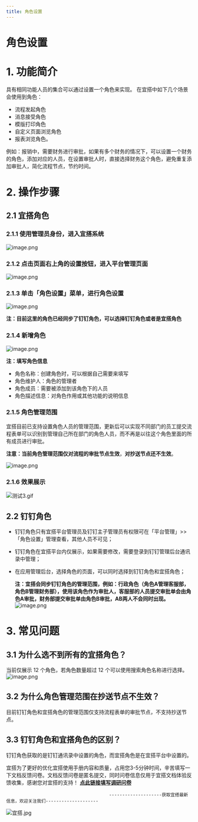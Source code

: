 ```yaml
---
title: 角色设置
---
```


# 角色设置

# 1. 功能简介
具有相同功能人员的集合可以通过设置一个角色来实现。
在宜搭中如下几个场景会使用到角色：
- 流程发起角色
- 消息接受角色
- 模版打印角色
- 自定义页面浏览角色
- 报表浏览角色。



例如：报销中，需要财务进行审批，如果有多个财务的情况下，可以设置一个财务的角色，添加对应的人员，在设置审批人时，直接选择财务这个角色，避免重复添加审批人，简化流程节点，节约时间。
# 2. 操作步骤
## 2.1 宜搭角色
### 2.1.1 使用管理员身份，进入宜搭系统
![image.png](https://img.alicdn.com/imgextra/i3/O1CN01CXUcxl1iJaG8hCxYR_!!6000000004392-2-tps-1816-815.png)

### 2.1.2 点击页面右上角的设置按钮，进入平台管理页面
![image.png](https://img.alicdn.com/imgextra/i2/O1CN01XuDvYZ1Tvr7Q66upi_!!6000000002445-2-tps-1818-833.png)
​

### 2.1.3 单击「角色设置」菜单，进行角色设置
![image.png](https://img.alicdn.com/imgextra/i4/O1CN01aG5PnM1r4lzfVQYuJ_!!6000000005578-2-tps-1820-870.png)

**注：目前这里的角色已经同步了钉钉角色，可以选择钉钉角色或者是宜搭角色**
### 2.1.4 新增角色
![image.png](https://img.alicdn.com/imgextra/i4/O1CN0140wIMA1fTFm1jZbYr_!!6000000004007-2-tps-1800-863.png)

**注：填写角色信息**

- 角色名称：创建角色时，可以根据自己需要来填写
- 角色维护人：角色的管理者
- 角色成员：需要被添加到该角色下的人员
- 角色描述信息：对角色作用或其他功能的说明信息
### 2.1.5 角色管理范围
宜搭目前已支持设置角色人员的管理范围，更新后可以实现不同部门的员工提交流程表单可以识别到管理自己所在部门的角色人员，而不再是以往这个角色里面的所有成员进行审批。
  
  **注意：**当前角色管理范围仅对流程的**审批节点生效**，**对抄送节点还不生效**。

![image.png](https://img.alicdn.com/imgextra/i4/O1CN011YqDoQ1EUdLKTb0mu_!!6000000000355-2-tps-1833-873.png)
### 2.1.6 效果展示
![测试3.gif](https://img.alicdn.com/imgextra/i1/O1CN010jKK1W1eM5yB37dRy_!!6000000003856-2-tps-1837-933.png)
## 2.2 钉钉角色

- 钉钉角色只有宜搭平台管理员及钉钉主子管理员有权限可在「平台管理」>>「角色设置」管理查看，其他人员不可见；
- 钉钉角色在宜搭平台内仅展示，如果需要修改，需要登录到钉钉管理后台通讯录中管理；
- 在应用管理后台，选择角色的页面，可以同时选择到钉钉角色和宜搭角色；
   
     **注：宜搭会同步钉钉角色的管理范围，例如：行政角色（角色A管理客服部，角色B管理财务部），使用该角色作为审批人，客服部的人员提交审批单会由角色A审批，财务部提交审批单由角色B审批，AB两人不会同时出现。**
![image.png](https://img.alicdn.com/imgextra/i2/O1CN01gLvi0523bXip4rRgX_!!6000000007274-2-tps-1824-879.png)
# 3. 常见问题
## 3.1 为什么选不到所有的宜搭角色？
当前仅展示 12 个角色，若角色数量超过 12 个可以使用搜索角色名称进行选择。
![image.png](https://img.alicdn.com/imgextra/i4/O1CN01WFnJt11RPDfCqka9u_!!6000000002103-2-tps-1906-878.png)
## 3.2 为什么角色管理范围在抄送节点不生效？
目前钉钉角色和宜搭角色的管理范围仅支持流程表单的审批节点，不支持抄送节点。
## 3.3 钉钉角色和宜搭角色的区别？
钉钉角色获取的是钉钉通讯录中设置的角色，而宜搭角色是在宜搭平台中设置的。



宜搭为了更好的优化宜搭使用手册内容和质量，占用您3-5分钟时间，辛苦填写一下文档反馈问卷。文档反馈问卷是匿名提交，同时问卷信息仅用于宜搭文档体验反馈收集，感谢您对宜搭的支持！
[**点此链接填写调研问卷**](https://www.aliwork.com/o/cesqwekd?ddtab=true)


                                           --------------------获取宜搭最新信息，欢迎关注我们--------------------
![宜搭.jpg](https://img.alicdn.com/imgextra/i2/O1CN01HdpkZm1vh1XGNE0Hc_!!6000000006203-2-tps-1800-1012.png)



